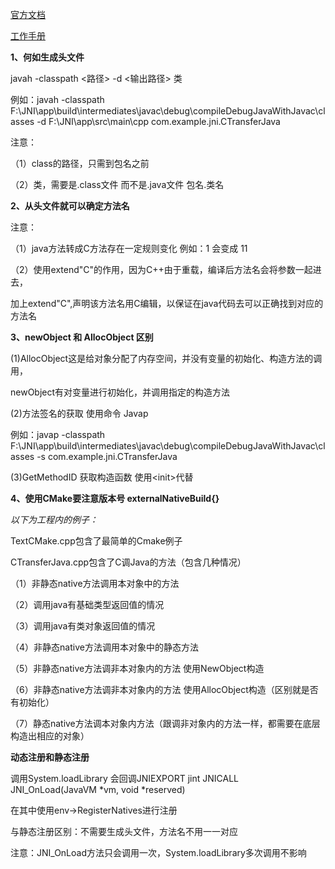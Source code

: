 [官方文档](https://developer.android.google.cn/ndk/guides/cmake)

[工作手册](https://www.zybuluo.com/khan-lau/note/254724)

**1、何如生成头文件**

javah -classpath <路径> -d <输出路径> 类

例如：javah -classpath F:\JNI\app\build\intermediates\javac\debug\compileDebugJavaWithJavac\classes -d F:\JNI\app\src\main\cpp com.example.jni.CTransferJava

注意：

（1）class的路径，只需到包名之前 

（2）类，需要是.class文件 而不是.java文件 包名.类名

**2、从头文件就可以确定方法名**

注意：

（1）java方法转成C方法存在一定规则变化 例如：1 会变成 11

（2）使用extend"C"的作用，因为C++由于重载，编译后方法名会将参数一起进去，

加上extend"C",声明该方法名用C编辑，以保证在java代码去可以正确找到对应的方法名

**3、newObject 和 AllocObject 区别**

(1)AllocObject这是给对象分配了内存空间，并没有变量的初始化、构造方法的调用， 

newObject有对变量进行初始化，并调用指定的构造方法

(2)方法签名的获取 使用命令 Javap 

例如：javap -classpath F:\JNI\app\build\intermediates\javac\debug\compileDebugJavaWithJavac\classes -s com.example.jni.CTransferJava

(3)GetMethodID 获取构造函数 使用\<init\>代替 

**4、使用CMake要注意版本号 externalNativeBuild{}**


*以下为工程内的例子：*

TextCMake.cpp包含了最简单的Cmake例子

CTransferJava.cpp包含了C调Java的方法（包含几种情况）

（1）非静态native方法调用本对象中的方法

（2）调用java有基础类型返回值的情况

（3）调用java有类对象返回值的情况

（4）非静态native方法调用本对象中的静态方法

（5）非静态native方法调非本对象内的方法 使用NewObject构造

（6）非静态native方法调非本对象内的方法 使用AllocObject构造（区别就是否有初始化）

（7）静态native方法调本对象内方法（跟调非对象内的方法一样，都需要在底层构造出相应的对象）

**动态注册和静态注册**

调用System.loadLibrary 会回调JNIEXPORT jint JNICALL JNI_OnLoad(JavaVM *vm, void *reserved)

在其中使用env->RegisterNatives进行注册

与静态注册区别：不需要生成头文件，方法名不用一一对应

注意：JNI_OnLoad方法只会调用一次，System.loadLibrary多次调用不影响